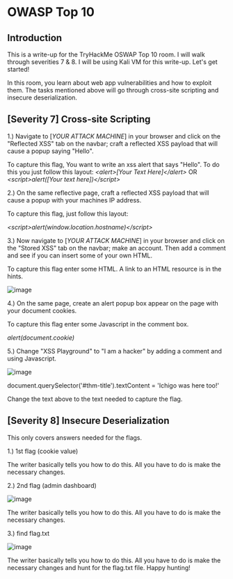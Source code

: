 # OWASP Top 10
## Introduction

This is a write-up for the TryHackMe OSWAP Top 10 room. I will walk through severities 7 & 8. I will be using Kali VM for this write-up. Let's get started!

In this room, you learn about web app vulnerabilities and how to exploit them. The tasks mentioned above will go through cross-site scripting and insecure deserialization.

##  [Severity 7] Cross-site Scripting

1.) Navigate to [*YOUR ATTACK MACHINE*] in your browser and click on the "Reflected XSS" tab on the navbar; craft a reflected XSS payload that will cause a popup saying "Hello".

To capture this flag, You want to write an xss alert that says "Hello". To do this you just follow this layout: 
*<*alert>[Your Text Here]<*/alert>* OR *<*script>alert([Your text here])<*/script>*

2.) On the same reflective page, craft a reflected XSS payload that will cause a popup with your machines IP address.

To capture this flag, just follow this layout:

*<*script>alert(window.location.hostname)<*/script>*

3.) Now navigate to [*YOUR ATTACK MACHINE*] in your browser and click on the "Stored XSS" tab on the navbar; make an account. Then add a comment and see if you can insert some of your own HTML.

To capture this flag enter some HTML. A link to an HTML resource is in the hints.

![image](https://user-images.githubusercontent.com/54414820/126085238-206fe535-6aa3-4642-8ad6-854bbd98b008.png)

4.) On the same page, create an alert popup box appear on the page with your document cookies.

To capture this flag enter some Javascript in the comment box.

*alert(document.cookie)*

5.) Change "XSS Playground" to "I am a hacker" by adding a comment and using Javascript.

![image](https://user-images.githubusercontent.com/54414820/126086152-b5ce259e-6ae9-4e39-b0f9-1b1ab85cb73c.png)

document.querySelector('#thm-title').textContent = 'Ichigo was here too!'

Change the text above to the text needed to capture the flag.


## [Severity 8] Insecure Deserialization

This only covers answers needed for the flags.

1.) 1st flag (cookie value)

The writer basically tells you how to do this. All you have to do is make the necessary changes.

2.) 2nd flag (admin dashboard)

![image](https://user-images.githubusercontent.com/54414820/126086833-c0851086-008b-4864-bef0-ddb18d14e3a9.png)

The writer basically tells you how to do this. All you have to do is make the necessary changes.

3.) find flag.txt

![image](https://user-images.githubusercontent.com/54414820/126087619-eb55f78c-f6f2-4e01-94fd-2208ac94e25c.png)

The writer basically tells you how to do this. All you have to do is make the necessary changes and hunt for the flag.txt file. Happy hunting!
